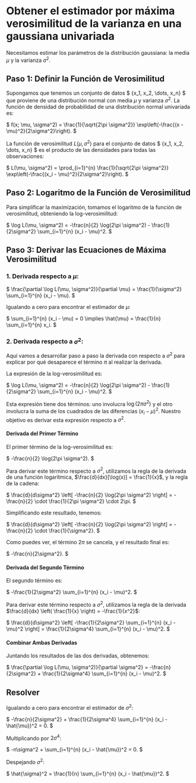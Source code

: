 
# Obtener el estimador por máxima verosimilitud de la varianza en una gaussiana univariada

Necesitamos estimar los parámetros de la distribución gaussiana: la media $\mu$ y la varianza $\sigma^2$. 

## Paso 1: Definir la Función de Verosimilitud

Supongamos que tenemos un conjunto de datos $ \{x_1, x_2, \dots, x_n\} $ que proviene de una distribución normal con media $\mu$ y varianza $\sigma^2$. La función de densidad de probabilidad de una distribución normal univariada es:

$
f(x; \mu, \sigma^2) = \frac{1}{\sqrt{2\pi \sigma^2}} \exp\left(-\frac{(x - \mu)^2}{2\sigma^2}\right).
$

La función de verosimilitud $L(\mu, \sigma^2)$ para el conjunto de datos $ \{x_1, x_2, \dots, x_n\} $ es el producto de las densidades para todas las observaciones:

$
L(\mu, \sigma^2) = \prod_{i=1}^{n} \frac{1}{\sqrt{2\pi \sigma^2}} \exp\left(-\frac{(x_i - \mu)^2}{2\sigma^2}\right).
$

## Paso 2: Logaritmo de la Función de Verosimilitud

Para simplificar la maximización, tomamos el logaritmo de la función de verosimilitud, obteniendo la log-verosimilitud:

$
\log L(\mu, \sigma^2) = -\frac{n}{2} \log(2\pi \sigma^2) - \frac{1}{2\sigma^2} \sum_{i=1}^{n} (x_i - \mu)^2.
$

## Paso 3: Derivar las Ecuaciones de Máxima Verosimilitud

### 1. Derivada respecto a $\mu$:

$
\frac{\partial \log L(\mu, \sigma^2)}{\partial \mu} = \frac{1}{\sigma^2} \sum_{i=1}^{n} (x_i - \mu).
$

Igualando a cero para encontrar el estimador de $\mu$:

$
\sum_{i=1}^{n} (x_i - \mu) = 0 \implies \hat{\mu} = \frac{1}{n} \sum_{i=1}^{n} x_i.
$

### 2. Derivada respecto a $\sigma^2$:


Aquí vamos a desarrollar paso a paso la derivada con respecto a $\sigma^2$ para explicar por qué desaparece el término $\pi$ al realizar la derivada.

La expresión de la log-verosimilitud es:

$
\log L(\mu, \sigma^2) = -\frac{n}{2} \log(2\pi \sigma^2) - \frac{1}{2\sigma^2} \sum_{i=1}^{n} (x_i - \mu)^2.
$

Esta expresión tiene dos términos: uno involucra $\log(2\pi \sigma^2)$ y el otro involucra la suma de los cuadrados de las diferencias $(x_i - \mu)^2$. Nuestro objetivo es derivar esta expresión respecto a $\sigma^2$.

#### Derivada del Primer Término

El primer término de la log-verosimilitud es:

$
-\frac{n}{2} \log(2\pi \sigma^2).
$

Para derivar este término respecto a $\sigma^2$, utilizamos la regla de la derivada de una función logarítmica, $\frac{d}{dx}[\log(x)] = \frac{1}{x}$, y la regla de la cadena:

$
\frac{d}{d\sigma^2} \left[ -\frac{n}{2} \log(2\pi \sigma^2) \right] = -\frac{n}{2} \cdot \frac{1}{2\pi \sigma^2} \cdot 2\pi.
$

Simplificando este resultado, tenemos:

$
\frac{d}{d\sigma^2} \left[ -\frac{n}{2} \log(2\pi \sigma^2) \right] = -\frac{n}{2} \cdot \frac{1}{\sigma^2}.
$

Como puedes ver, el término $2\pi$ se cancela, y el resultado final es:

$
-\frac{n}{2\sigma^2}.
$

#### Derivada del Segundo Término

El segundo término es:

$
-\frac{1}{2\sigma^2} \sum_{i=1}^{n} (x_i - \mu)^2.
$

Para derivar este término respecto a $\sigma^2$, utilizamos la regla de la derivada $\frac{d}{dx} \left( \frac{1}{x} \right) = -\frac{1}{x^2}$:

$
\frac{d}{d\sigma^2} \left[ -\frac{1}{2\sigma^2} \sum_{i=1}^{n} (x_i - \mu)^2 \right] = \frac{1}{2\sigma^4} \sum_{i=1}^{n} (x_i - \mu)^2.
$

#### Combinar Ambas Derivadas

Juntando los resultados de las dos derivadas, obtenemos:

$
\frac{\partial \log L(\mu, \sigma^2)}{\partial \sigma^2} = -\frac{n}{2\sigma^2} + \frac{1}{2\sigma^4} \sum_{i=1}^{n} (x_i - \mu)^2.
$


## Resolver

Igualando a cero para encontrar el estimador de $\sigma^2$:

$
-\frac{n}{2\sigma^2} + \frac{1}{2\sigma^4} \sum_{i=1}^{n} (x_i - \hat{\mu})^2 = 0.
$

Multiplicando por $2\sigma^4$:

$
-n\sigma^2 + \sum_{i=1}^{n} (x_i - \hat{\mu})^2 = 0.
$

Despejando $\sigma^2$:

$
\hat{\sigma}^2 = \frac{1}{n} \sum_{i=1}^{n} (x_i - \hat{\mu})^2.
$
